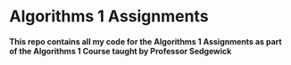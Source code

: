 # Algorithms 1 Assignments
#### This repo contains all my code for the Algorithms 1 Assignments as part of the Algorithms 1 Course taught by Professor Sedgewick
